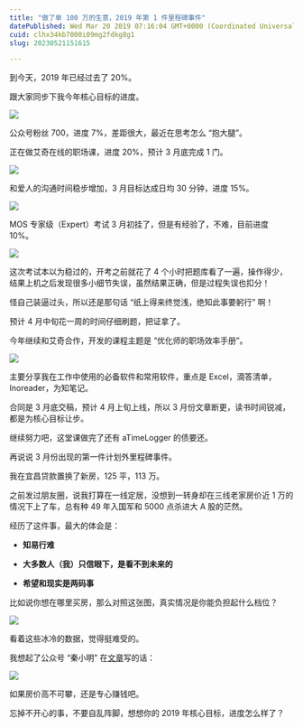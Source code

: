 ```yaml
---
title: "做了单 100 万的生意，2019 年第 1 件里程碑事件"
datePublished: Wed Mar 20 2019 07:16:04 GMT+0000 (Coordinated Universal Time)
cuid: clhx34kb7000i09mg2fdkg8g1
slug: 20230521151615

---
```


到今天，2019 年已经过去了 20%。

跟大家同步下我今年核心目标的进度。

![](url)

公众号粉丝 700，进度 7%，差距很大，最近在思考怎么 “抱大腿”。

正在做艾奇在线的职场课，进度 20%，预计 3 月底完成 1 门。

![](url)

和爱人的沟通时间稳步增加，3 月目标达成日均 30 分钟，进度 15%。

![](url)

MOS 专家级（Expert）考试 3 月初挂了，但是有经验了，不难，目前进度 10%。

![](url)

这次考试本以为稳过的，开考之前就花了 4 个小时把题库看了一遍，操作得少，结果上机之后发现很多小细节失误，虽然结果正确，但是过程失误也扣分！

怪自己装逼过头，所以还是那句话 “纸上得来终觉浅，绝知此事要躬行” 啊！

预计 4 月中旬花一周的时间仔细刷题，把证拿了。

今年继续和艾奇合作，开发的课程主题是 “优化师的职场效率手册”。

![](url)

主要分享我在工作中使用的必备软件和常用软件，重点是 Excel，滴答清单，Inoreader，为知笔记。

合同是 3 月底交稿，预计 4 月上旬上线，所以 3 月份文章断更，读书时间锐减，都是为核心目标让步。

继续努力吧，这堂课做完了还有 aTimeLogger 的债要还。

再说说 3 月份出现的第一件计划外里程碑事件。

我在宜昌贷款置换了新房，125 平，113 万。

之前发过朋友圈，说我打算在一线定居，没想到一转身却在三线老家房价近 1 万的情况下上了车，总有种 49 年入国军和 5000 点杀进大 A 股的茫然。

经历了这件事，最大的体会是：

* **知易行难**
    
* **大多数人（我）只信眼下，是看不到未来的**
    
* **希望和现实是两码事**
    

比如说你想在哪里买房，那么对照这张图，真实情况是你能负担起什么档位？

![](url)

看着这些冰冷的数据，觉得挺难受的。

我想起了公众号 “秦小明” 在[文章](https://mp.weixin.qq.com/s?__biz=MzAxODM3OTA4Mg==&mid=2648803973&idx=1&sn=4139874a857ffd1563f99654e51afdbc&scene=21#wechat_redirect)写的话：

![](url)

如果房价高不可攀，还是专心赚钱吧。

忘掉不开心的事，不要自乱阵脚，想想你的 2019 年核心目标，进度怎么样了？